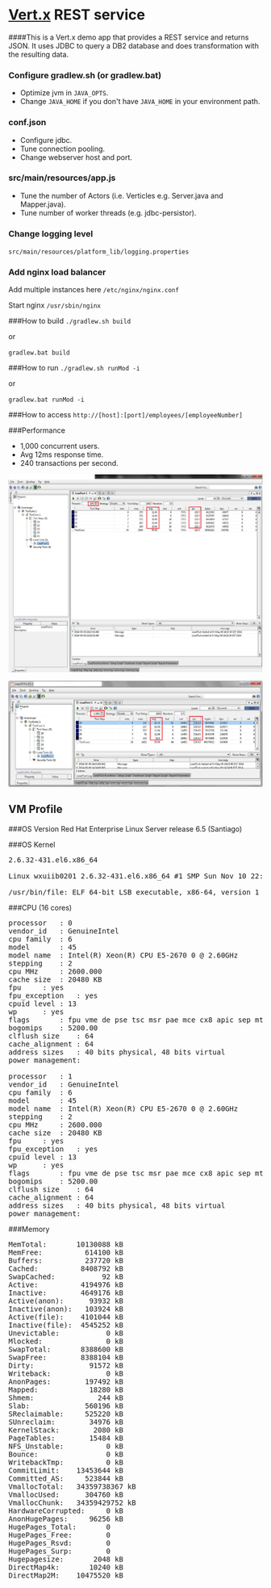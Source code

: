 # [Vert.x](http://vertx.io) REST service
####This is a Vert.x demo app that provides a REST service and returns JSON. It uses JDBC to query a DB2 database and does transformation with the resulting data.

### Configure gradlew.sh (or gradlew.bat)
* Optimize jvm in `JAVA_OPTS`.
* Change `JAVA_HOME` if you don't have `JAVA_HOME` in your environment path.


### conf.json
* Configure jdbc.
* Tune connection pooling.
* Change webserver host and port.


### src/main/resources/app.js
* Tune the number of Actors (i.e. Verticles e.g. Server.java and Mapper.java).
* Tune number of worker threads (e.g. jdbc-persistor).


### Change logging level
`src/main/resources/platform_lib/logging.properties`


### Add nginx load balancer
Add multiple instances here `/etc/nginx/nginx.conf`

Start nginx `/usr/sbin/nginx`


###How to build
`./gradlew.sh build`

or

`gradlew.bat build`


###How to run
`./gradlew.sh runMod -i`

or

`gradlew.bat runMod -i`


###How to access
`http://[host]:[port]/employees/[employeeNumber]`



###Performance
* 1,000 concurrent users.
* Avg 12ms response time.
* 240 transactions per second.

![100 concurrent users](https://raw.githubusercontent.com/ariesmcrae/Vert.x_REST_JDBC_Demo/master/EmployeeService/perf/100_users.png)

![1000 concurrent users](https://raw.githubusercontent.com/ariesmcrae/Vert.x_REST_JDBC_Demo/master/EmployeeService/perf/1000_users.png)

## VM Profile

###OS Version
Red Hat Enterprise Linux Server release 6.5 (Santiago)

###OS Kernel
<pre>
2.6.32-431.el6.x86_64

Linux wxuiib0201 2.6.32-431.el6.x86_64 #1 SMP Sun Nov 10 22:19:54 EST 2013 x86_64 x86_64 x86_64 GNU/Linux

/usr/bin/file: ELF 64-bit LSB executable, x86-64, version 1 (SYSV), dynamically linked (uses shared libs), for GNU/Linux 2.6.18, stripped
</pre>

###CPU (16 cores)
<pre>
processor	: 0
vendor_id	: GenuineIntel
cpu family	: 6
model		: 45
model name	: Intel(R) Xeon(R) CPU E5-2670 0 @ 2.60GHz
stepping	: 2
cpu MHz		: 2600.000
cache size	: 20480 KB
fpu		: yes
fpu_exception	: yes
cpuid level	: 13
wp		: yes
flags		: fpu vme de pse tsc msr pae mce cx8 apic sep mtrr pge mca cmov pat pse36 clflush dts mmx fxsr sse sse2 ss syscall nx rdtscp lm constant_tsc arch_perfmon pebs bts xtopology tsc_reliable nonstop_tsc aperfmperf unfair_spinlock pni pclmulqdq ssse3 cx16 pcid sse4_1 sse4_2 x2apic popcnt aes xsave avx hypervisor lahf_lm ida arat epb xsaveopt pln pts dts
bogomips	: 5200.00
clflush size	: 64
cache_alignment	: 64
address sizes	: 40 bits physical, 48 bits virtual
power management:

processor	: 1
vendor_id	: GenuineIntel
cpu family	: 6
model		: 45
model name	: Intel(R) Xeon(R) CPU E5-2670 0 @ 2.60GHz
stepping	: 2
cpu MHz		: 2600.000
cache size	: 20480 KB
fpu		: yes
fpu_exception	: yes
cpuid level	: 13
wp		: yes
flags		: fpu vme de pse tsc msr pae mce cx8 apic sep mtrr pge mca cmov pat pse36 clflush dts mmx fxsr sse sse2 ss syscall nx rdtscp lm constant_tsc arch_perfmon pebs bts xtopology tsc_reliable nonstop_tsc aperfmperf unfair_spinlock pni pclmulqdq ssse3 cx16 pcid sse4_1 sse4_2 x2apic popcnt aes xsave avx hypervisor lahf_lm ida arat epb xsaveopt pln pts dts
bogomips	: 5200.00
clflush size	: 64
cache_alignment	: 64
address sizes	: 40 bits physical, 48 bits virtual
power management:
</pre>

###Memory
<pre>
MemTotal:       10130088 kB
MemFree:          614100 kB
Buffers:          237720 kB
Cached:          8408792 kB
SwapCached:           92 kB
Active:          4194976 kB
Inactive:        4649176 kB
Active(anon):      93932 kB
Inactive(anon):   103924 kB
Active(file):    4101044 kB
Inactive(file):  4545252 kB
Unevictable:           0 kB
Mlocked:               0 kB
SwapTotal:       8388600 kB
SwapFree:        8388104 kB
Dirty:             91572 kB
Writeback:             0 kB
AnonPages:        197492 kB
Mapped:            18280 kB
Shmem:               244 kB
Slab:             560196 kB
SReclaimable:     525220 kB
SUnreclaim:        34976 kB
KernelStack:        2080 kB
PageTables:        15484 kB
NFS_Unstable:          0 kB
Bounce:                0 kB
WritebackTmp:          0 kB
CommitLimit:    13453644 kB
Committed_AS:     523844 kB
VmallocTotal:   34359738367 kB
VmallocUsed:      304760 kB
VmallocChunk:   34359429752 kB
HardwareCorrupted:     0 kB
AnonHugePages:     96256 kB
HugePages_Total:       0
HugePages_Free:        0
HugePages_Rsvd:        0
HugePages_Surp:        0
Hugepagesize:       2048 kB
DirectMap4k:       10240 kB
DirectMap2M:    10475520 kB
</pre>